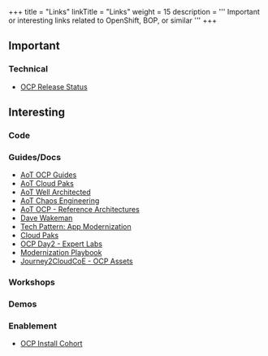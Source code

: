 +++
title = "Links"
linkTitle = "Links"
weight = 15
description = '''
Important or interesting links related to OpenShift, BOP, or similar
'''
+++

## Important

### Technical
* [OCP Release Status](https://openshift-release.apps.ci.l2s4.p1.openshiftapps.com/)

## Interesting

### Code


### Guides/Docs
* [AoT OCP Guides](https://pages.github.ibm.com/IBMAoT/i-openshift-guides/)
* [AoT Cloud Paks](https://pages.github.ibm.com/IBMAoT/i-cloudpaks-rh-positioning/)
* [AoT Well Architected](https://pages.github.ibm.com/IBMAoT/i-wellarchitected/)
* [AoT Chaos Engineering](https://pages.github.ibm.com/IBMAoT/i-chaos-engineering-guidance/)
* [AoT OCP - Reference Architectures](https://www.ibm.com/cloud/architecture/articles/ibmaot-redhat-openshift/02-solutions-guide-solution-design-reference-architecture)
* [Dave Wakeman](https://pages.github.ibm.com/dwakeman/random-thoughts/)
* [Tech Pattern: App Modernization](https://pages.github.ibm.com/skol/hypersonic-app-modernization/)
* [Cloud Paks](https://production-gitops.dev/)
* [OCP Day2 - Expert Labs](https://pages.github.ibm.com/expert-labs/Cloud-Operations-Day2/)
* [Modernization Playbook](https://ibm-cloud-architecture.github.io/modernization-playbook/)
* [Journey2CloudCoE - OCP Assets](https://github.ibm.com/Journey2CloudCenterofExcellence/RedHat-OpenShift)

### Workshops


### Demos


### Enablement
* [OCP Install Cohort](https://pages.github.ibm.com/skol/ce-ocp-install-cohort/)
